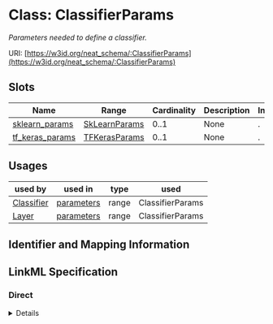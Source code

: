 # Class: ClassifierParams
_Parameters needed to define a classifier._





URI: [https://w3id.org/neat_schema/:ClassifierParams](https://w3id.org/neat_schema/:ClassifierParams)



<!-- no inheritance hierarchy -->



## Slots

| Name | Range | Cardinality | Description  | Info |
| ---  | --- | --- | --- | --- |
| [sklearn_params](sklearn_params.md) | [SkLearnParams](SkLearnParams.md) | 0..1 | None  | . |
| [tf_keras_params](tf_keras_params.md) | [TFKerasParams](TFKerasParams.md) | 0..1 | None  | . |


## Usages


| used by | used in | type | used |
| ---  | --- | --- | --- |
| [Classifier](Classifier.md) | [parameters](parameters.md) | range | ClassifierParams |
| [Layer](Layer.md) | [parameters](parameters.md) | range | ClassifierParams |



## Identifier and Mapping Information









## LinkML Specification

<!-- TODO: investigate https://stackoverflow.com/questions/37606292/how-to-create-tabbed-code-blocks-in-mkdocs-or-sphinx -->

### Direct

<details>
```yaml
name: ClassifierParams
description: Parameters needed to define a classifier.
from_schema: https://w3id.org/neat_schema
attributes:
  sklearn_params:
    name: sklearn_params
    from_schema: https://w3id.org/neat_schema
    range: SkLearnParams
  tf_keras_params:
    name: tf_keras_params
    from_schema: https://w3id.org/neat_schema
    range: TFKerasParams

```
</details>

### Induced

<details>
```yaml
name: ClassifierParams
description: Parameters needed to define a classifier.
from_schema: https://w3id.org/neat_schema
attributes:
  sklearn_params:
    name: sklearn_params
    from_schema: https://w3id.org/neat_schema
    alias: sklearn_params
    owner: ClassifierParams
    range: SkLearnParams
  tf_keras_params:
    name: tf_keras_params
    from_schema: https://w3id.org/neat_schema
    alias: tf_keras_params
    owner: ClassifierParams
    range: TFKerasParams

```
</details>